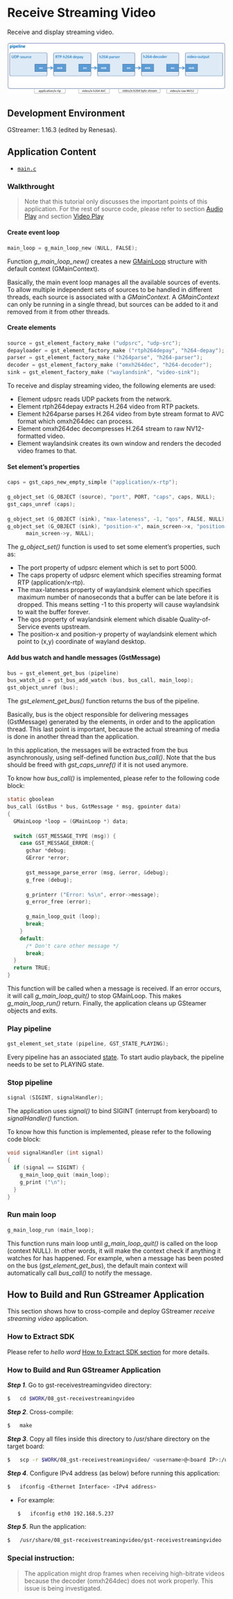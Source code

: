 # Receive Streaming Video

Receive and display streaming video.

![Figure Receive Streaming video pipeline](figure.png)

## Development Environment

GStreamer: 1.16.3 (edited by Renesas).

## Application Content

+ [`main.c`](main.c)

### Walkthrought
>Note that this tutorial only discusses the important points of this application. For the rest of source code, please refer to section [Audio Play](/01_gst-audioplay/README.md) and section [Video Play](/02_gst-videoplay/README.md)
#### Create event loop
```c
main_loop = g_main_loop_new (NULL, FALSE);
```
Function _g_main_loop_new()_ creates a new [GMainLoop](https://developer.gnome.org/glib/stable/glib-The-Main-Event-Loop.html) structure with default context (GMainContext).

Basically, the main event loop manages all the available sources of events. To allow multiple independent sets of sources to be handled in different threads, each source is associated with a _GMainContext_. A _GMainContext_ can only be running in a single thread, but sources can be added to it and removed from it from other threads.

#### Create elements
```c
source = gst_element_factory_make ("udpsrc", "udp-src");
depayloader = gst_element_factory_make ("rtph264depay", "h264-depay");
parser = gst_element_factory_make ("h264parse", "h264-parser");
decoder = gst_element_factory_make ("omxh264dec", "h264-decoder");
sink = gst_element_factory_make ("waylandsink", "video-sink");
```
To receive and display streaming video, the following elements are used:
-	 Element udpsrc reads UDP packets from the network.
-	 Element rtph264depay extracts H.264 video from RTP packets.
-	 Element h264parse parses H.264 video from byte stream format to AVC format which omxh264dec can process.
-	 Element omxh264dec decompresses H.264 stream to raw NV12-formatted video.
-	 Element waylandsink creates its own window and renders the decoded video frames to that.

#### Set element’s properties
```c
caps = gst_caps_new_empty_simple ("application/x-rtp");

g_object_set (G_OBJECT (source), "port", PORT, "caps", caps, NULL);
gst_caps_unref (caps);

g_object_set (G_OBJECT (sink), "max-lateness", -1, "qos", FALSE, NULL);
g_object_set (G_OBJECT (sink), "position-x", main_screen->x, "position-y",
      main_screen->y, NULL);
```
The _g_object_set()_ function is used to set some element’s properties, such as:
-	 The port property of udpsrc element which is set to port 5000.
-	 The caps property of udpsrc element which specifies streaming format RTP (application/x-rtp).
-	 The max-lateness property of waylandsink element which specifies maximum number of nanoseconds that a buffer can be late before it is dropped. This means setting -1 to this property will cause waylandsink to wait the buffer forever.
-	 The qos property of waylandsink element which disable Quality-of-Service events upstream.
-	 The position-x and position-y property of  waylandsink element which point to (x,y) coordinate of wayland desktop.

#### Add bus watch and handle messages (GstMessage)
```c
bus = gst_element_get_bus (pipeline)
bus_watch_id = gst_bus_add_watch (bus, bus_call, main_loop);
gst_object_unref (bus);
```
The _gst_element_get_bus()_ function returns the bus of the pipeline.

Basically, bus is the object responsible for delivering messages (GstMessage) generated by the elements, in order and to the application thread. This last point is important, because the actual streaming of media is done in another thread than the application.

In this application, the messages will be extracted from the bus asynchronously, using self-defined function _bus_call()_. Note that the bus should be freed with _gst_caps_unref()_ if it is not used anymore.

To know how _bus_call()_ is implemented, please refer to the following code block:
```c
static gboolean
bus_call (GstBus * bus, GstMessage * msg, gpointer data)
{
  GMainLoop *loop = (GMainLoop *) data;

  switch (GST_MESSAGE_TYPE (msg)) {
    case GST_MESSAGE_ERROR:{
      gchar *debug;
      GError *error;

      gst_message_parse_error (msg, &error, &debug);
      g_free (debug);

      g_printerr ("Error: %s\n", error->message);
      g_error_free (error);

      g_main_loop_quit (loop);
      break;
    }
    default:
      /* Don't care other message */
      break;
  }
  return TRUE;
}
```
This function will be called when a message is received. If an error occurs, it will call _g_main_loop_quit()_ to stop GMainLoop. This makes _g_main_loop_run()_ return. Finally, the application cleans up GSteamer objects and exits.

### Play pipeline
```c
gst_element_set_state (pipeline, GST_STATE_PLAYING);
```

Every pipeline has an associated [state](https://gstreamer.freedesktop.org/documentation/plugin-development/basics/states.html). To start audio playback, the pipeline needs to be set to PLAYING state.

### Stop pipeline
```c
signal (SIGINT, signalHandler);
```
The application uses _signal()_ to bind SIGINT (interrupt from keryboard) to _signalHandler()_ function.

To know how this function is implemented, please refer to the following code block:
```c
void signalHandler (int signal)
{
  if (signal == SIGINT) {
    g_main_loop_quit (main_loop);
    g_print ("\n");
  }
}

```
### Run main loop
```c
g_main_loop_run (main_loop);
```
This function runs main loop until _g_main_loop_quit()_ is called on the loop (context NULL). In other words, it will make the context check if anything it watches for has happened. For example, when a message has been posted on the bus (_gst_element_get_bus_), the default main context will automatically call _bus_call()_ to notify the message.

## How to Build and Run GStreamer Application

This section shows how to cross-compile and deploy GStreamer _receive streaming video_ application.

### How to Extract SDK
Please refer to _hello word_ [How to Extract SDK section](/00_gst-helloworld/README.md#how-to-extract-sdk) for more details.

### How to Build and Run GStreamer Application

***Step 1***.	Go to gst-receivestreamingvideo directory:
```sh
$   cd $WORK/08_gst-receivestreamingvideo
```

***Step 2***.	Cross-compile:
```sh
$   make
```
***Step 3***.	Copy all files inside this directory to /usr/share directory on the target board:
```sh
$   scp -r $WORK/08_gst-receivestreamingvideo/ <username>@<board IP>:/usr/share/
```

***Step 4***.  Configure IPv4 address (as below) before running this application:
```sh
$   ifconfig <Ethernet Interface> <IPv4 address>
```
- For example:
  ```sh
  $   ifconfig eth0 192.168.5.237
  ```

***Step 5***.	Run the application:
```sh
$   /usr/share/08_gst-receivestreamingvideo/gst-receivestreamingvideo
```
### Special instruction:
>The application might drop frames when receiving high-bitrate videos because the decoder (omxh264dec) does not work properly. This issue is being investigated.